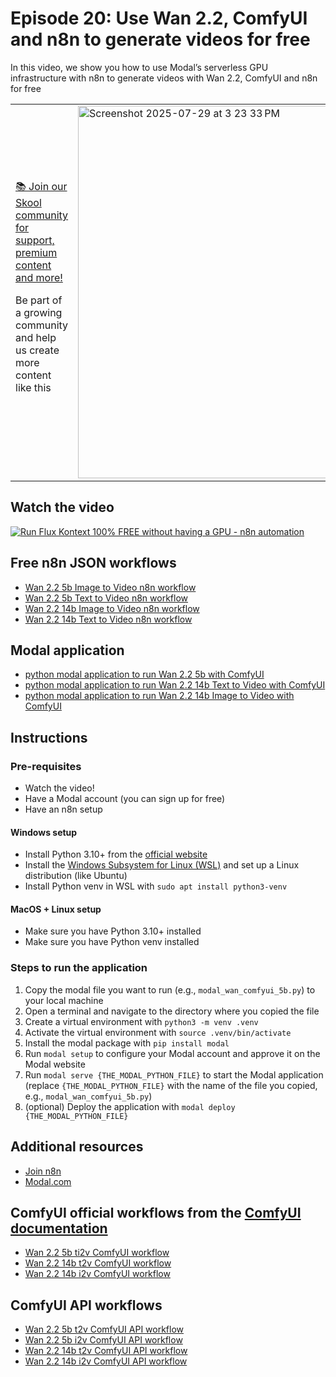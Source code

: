 # Episode 20: Use Wan 2.2, ComfyUI and n8n to generate videos for free

In this video, we show you how to use Modal’s serverless GPU infrastructure with n8n to generate videos with Wan 2.2, ComfyUI and n8n for free

<table>
  <tr>
    <td>
      <a href="https://www.skool.com/ai-agents-az/about">📚 Join our Skool community for support, premium content and more!</a>
      <p>Be part of a growing community and help us create more content like this</p>
    </td>
    <td>
      <img width="548" height="596" alt="Screenshot 2025-07-29 at 3 23 33 PM" src="https://github.com/user-attachments/assets/d687b58d-92d0-44c0-93f8-7be23d3cb80c" />
    </td>
  </tr>
</table>

## Watch the video

[![Run Flux Kontext 100% FREE without having a GPU - n8n automation](https://img.youtube.com/vi/ndMi2Mo7znA/0.jpg)](https://www.youtube.com/watch?v=ndMi2Mo7znA)

## Free n8n JSON workflows

- [Wan 2.2 5b Image to Video n8n workflow](n8n_wan_2.2_5b_i2v.json)
- [Wan 2.2 5b Text to Video n8n workflow](n8n_wan_2.2_5b_t2v.json)
- [Wan 2.2 14b Image to Video n8n workflow](n8n_wan_2.2_14b_i2v.json)
- [Wan 2.2 14b Text to Video n8n workflow](n8n_wan_2.2_14b_t2v.json)

## Modal application

- [python modal application to run Wan 2.2 5b with ComfyUI](modal_wan_comfyui_5b.py)
- [python modal application to run Wan 2.2 14b Text to Video with ComfyUI](modal_wan_comfyui_14b_t2v.py)
- [python modal application to run Wan 2.2 14b Image to Video with ComfyUI](modal_wan_comfyui_14b_i2v.py)

## Instructions

### Pre-requisites

- Watch the video!
- Have a Modal account (you can sign up for free)
- Have an n8n setup

#### Windows setup

- Install Python 3.10+ from the [official website](https://www.python.org/downloads/)
- Install the [Windows Subsystem for Linux (WSL)](https://docs.microsoft.com/en-us/windows/wsl/install) and set up a Linux distribution (like Ubuntu)
- Install Python venv in WSL with `sudo apt install python3-venv`

#### MacOS + Linux setup

- Make sure you have Python 3.10+ installed
- Make sure you have Python venv installed

### Steps to run the application

1. Copy the modal file you want to run (e.g., `modal_wan_comfyui_5b.py`) to your local machine
2. Open a terminal and navigate to the directory where you copied the file
3. Create a virtual environment with `python3 -m venv .venv`
4. Activate the virtual environment with `source .venv/bin/activate`
5. Install the modal package with `pip install modal`
6. Run `modal setup` to configure your Modal account and approve it on the Modal website
7. Run `modal serve {THE_MODAL_PYTHON_FILE}` to start the Modal application (replace `{THE_MODAL_PYTHON_FILE}` with the name of the file you copied, e.g., `modal_wan_comfyui_5b.py`)
8. (optional) Deploy the application with `modal deploy {THE_MODAL_PYTHON_FILE}`

## Additional resources

- [Join n8n](https://n8n.partnerlinks.io/fenoo5ekqs1g)
- [Modal.com](https://modal.com)

## ComfyUI official workflows from the [ComfyUI documentation](https://docs.comfy.org/tutorials/video/wan/wan2_2)

- [Wan 2.2 5b ti2v ComfyUI workflow](comfyui_wan2_2_5B_ti2v.json)
- [Wan 2.2 14b t2v ComfyUI workflow](comfyui_wan2_2_14B_t2v.json)
- [Wan 2.2 14b i2v ComfyUI workflow](comfyui_wan2_2_14B_i2v.json)

## ComfyUI API workflows

- [Wan 2.2 5b t2v ComfyUI API workflow](comfyui_api_wan2_2_5B_t2v.json)
- [Wan 2.2 5b i2v ComfyUI API workflow](comfyui_api_wan2_2_5B_i2v.json)
- [Wan 2.2 14b t2v ComfyUI API workflow](comfyui_api_wan2_2_14B_t2v.json)
- [Wan 2.2 14b i2v ComfyUI API workflow](comfyui_api_wan2_2_14B_i2v.json)
